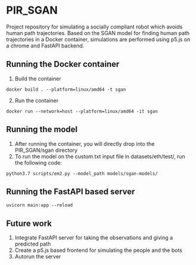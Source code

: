 # PIR_SGAN

Project repository for simulating a socially compliant robot which avoids human path trajectories. 
Based on the SGAN model for finding human path trajectories in a Docker container, simulations are performed using p5.js on a chrome and FastAPI backend.

## Running the Docker container
1. Build the container 
```
docker build . --platform=linux/amd64 -t sgan
```
2. Run the container 
```
docker run --network=host --platform=linux/amd64 -it sgan
```

## Running the model
1. After running the container, you will directly drop into the PIR_SGAN/sgan directory
2. To run the model on the custom.txt input file in datasets/eth/test/, run the following code:
```
python3.7 scripts/em2.py --model_path models/sgan-models/
```

## Running the FastAPI based server
```
uvicorn main:app --reload
```

## Future work
1. Integrate FastAPI server for taking the observations and giving a predicted path
2. Create a p5.js based frontend for simulating the people and the bots
3. Autorun the server 
